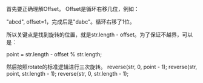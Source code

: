 首先要正确理解Offset。
Offset是循环右移几位，例如：

"abcd", offset=1，完成后是"dabc"。循环右移了1位。

所以关键点是找到旋转的位置，就是str.length - offset。为了保证不越界，可以是：

point = str.length - offset % str.length;

然后按照rotate的标准逻辑进行三次旋转。
reverse(str, 0, point - 1);
reverse(str, point, str.length - 1);
reverse(str, 0, str.length - 1);